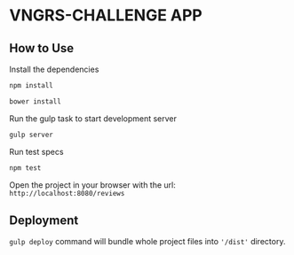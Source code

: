 VNGRS-CHALLENGE APP
=========

## How to Use

Install the dependencies

```bash
npm install
```
```bash
bower install
```

Run the gulp task to start development server

```bash
gulp server
```

Run test specs

```bash
npm test
```

Open the project in your browser with the url: ```http://localhost:8080/reviews```

## Deployment
```gulp deploy``` command will bundle whole project files into ```'/dist'``` directory.
